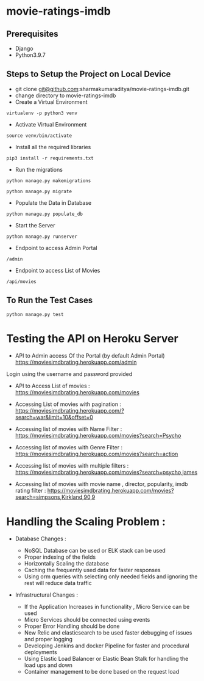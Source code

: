 # movie-ratings-imdb

## Prerequisites
* Django
* Python3.9.7

## Steps to Setup the Project on Local Device
* git clone git@github.com:sharmakumaraditya/movie-ratings-imdb.git
* change directory to movie-ratings-imdb
* Create a Virtual Environment 
```
virtualenv -p python3 venv
```
* Activate Virtual Environment
```
source venv/bin/activate
```
* Install all the required libraries
```
pip3 install -r requirements.txt
```
* Run the migrations
```
python manage.py makemigrations
```
```
python manage.py migrate
```
* Populate the Data in Database
```
python manage.py populate_db
```
* Start the Server
```
python manage.py runserver
```
* Endpoint to access Admin Portal 
```
/admin
```
* Endpoint to access List of Movies
```
/api/movies
```

## To Run the Test Cases 
```
python manage.py test
```

# Testing the API on Heroku Server
* API to Admin access Of the Portal (by default Admin Portal)
https://moviesimdbrating.herokuapp.com/admin

Login using the username and password provided

* API to Access List of movies : 
https://moviesimdbrating.herokuapp.com/movies

* Accessing List of movies with pagination :
https://moviesimdbrating.herokuapp.com/?search=war&limit=10&offset=0

* Accessing list of movies with Name Filter : 
https://moviesimdbrating.herokuapp.com/movies?search=Psycho

* Accessing list of movies with Genre Filter : 
https://moviesimdbrating.herokuapp.com/movies?search=action

* Accessing list of movies with multiple filters : 
https://moviesimdbrating.herokuapp.com/movies?search=psycho,james

* Accessing list of movies with movie name , director, popularity, imdb rating filter : 
https://moviesimdbrating.herokuapp.com/movies?search=simpsons,Kirkland,90,9


# Handling the Scaling Problem : 

* Database Changes :
    * NoSQL Database can be used or ELK stack can be used
    * Proper indexing of the fields
    * Horizontally Scaling the database
    * Caching the frequently used data for faster responses
    * Using orm queries with selecting only needed fields and ignoring the rest will reduce data traffic

* Infrastructural Changes :
    * If the Application Increases in functionality , Micro Service can be used 
    * Micro Services should be connected using events
    * Proper Error Handling should be done
    * New Relic and elasticsearch to be used faster debugging of issues and proper logging
    * Developing Jenkins and docker Pipeline for faster and procedural deployments 
    * Using Elastic Load Balancer or Elastic Bean Stalk for handling the load ups and down
    * Container management to be done based on the request load

